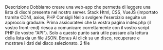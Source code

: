 Descrizione
Dobbiamo creare una web-app che permetta di leggere una lista di dischi presente nel nostro server.
Stack
Html, CSS, VueJS (importato tramite CDN), axios, PHP
Consigli
Nello svolgere l'esercizio seguite un approccio graduale.
Prima assicuratevi che la vostra pagina index.php (il vostro front-end) riesca a comunicare correttamente con il vostro script PHP (le vostre "API").
Solo a questo punto sarà utile passare alla lettura della lista da un file JSON.
Bonus
Al click su un disco, recuperare e mostrare i dati del disco selezionato.
2 file

<!-- SERVE PER FARE IL FILTRAGGIO -->

<!-- //1°cosa : fare far leggere il contenuto del file e farcelo restituire come stringa
$string = file_get_contents('database/api.json');

//3°mettere una condizione per farci restituire i dati in pagina
//se nome artista è settato filtro altrimenti me li restituisce tutti 
if (isset($_GET['nome_artista'])){
     //Filtro i dati , non posso filtrare in un array associativo quindi lo trasformo in stringa
     $apis = json_decode($string, true);
     //creiamo un array vuoto
     $responseData = []; 

     //4° e per ogni api 
     foreach($apis as $api){
        if($api['nome_artista'] == $S_GET['nome_artista']) {
            //pushami dentro responseData (con []) api
            $responseData[] = $api;
        }
     }
     //5° per far funzionare l'api devo restituire la versione codificata di responseData.json
     header('Content-Type : application/json');
     //6° dopo averlo trasformato lo restituiamo
     echo json_encode($responseData);
}
else{
    //2° cosa da fare : restituisco il contenuto del file, setto l'header e lo restituisco
    header('Content-Type : application/json');

    echo $string;
} -->


<!-- SPIEGAZIONE PASSAGGIO PER PASSAGGIO CON A SEGUIRE ARRAY JSON ASSOCIATIVA -->

<!-- //1°file_get_content() legge il contenuto di un file e ce lo restituisce come stringa 
// $string = file_get_contents('database/api.json');
//2°json_decode traduce una stringa da formato json in una variabile PHP 
//lo useremo però solo quando dobbiamo elaborare l'array non ha senso
//usare il decode per poi ricodificarlo con header('Content-Type : application/json');
// $api = json_decode($string, true);

//1°usiamo json_encode per tradurre il nostro array associativo in formato json
//2°file_put_content() ci permette di scrivere i nostri dati all'interno del nostro file api.json

//      $dischi = [

//         [
//             'nome_artista' => 'Colapesce' ,
//             'titolo_canzone' => 'Restiamo a casa' ,
//             'img' => 'https://images.genius.com/d2c41736bebbf132befd28a17136bca9.1000x1000x1.jpg'
//         ],
//         [
//             'nome_artista' => 'Colapesce' ,
//             'titolo_canzone' => 'Restiamo a casa' ,
//             'img' => 'https://images.genius.com/d2c41736bebbf132befd28a17136bca9.1000x1000x1.jpg'
//         ],
//         [
//             'nome_artista' => 'Colapesce' ,
//             'titolo_canzone' => 'Restiamo a casa' ,
//             'img' => 'https://images.genius.com/d2c41736bebbf132befd28a17136bca9.1000x1000x1.jpg'
//         ],
//         [
//             'nome_artista' => 'Colapesce' ,
//             'titolo_canzone' => 'Restiamo a casa' ,
//             'img' => 'https://images.genius.com/d2c41736bebbf132befd28a17136bca9.1000x1000x1.jpg'
//         ],
//         [
//             'nome_artista' => 'Colapesce' ,
//             'titolo_canzone' => 'Restiamo a casa' ,
//             'img' => 'https://images.genius.com/d2c41736bebbf132befd28a17136bca9.1000x1000x1.jpg'
//         ],

        
//     ] ;

// header('Content-Type : application/json');
//json_enchode traduce qualsiasi tipo di dato in formato json
//noi la useremo per trasformare gli array php in oggetto json
// echo json_encode($dischi);

?>
  -->


<!-- COME AGGIUNGERE UNA CHIAVE AD UN ARRAY ASSOCIATIVA JSON DA PHP-->

<!-- //1°cosa :la funzione file_put_contents ci fa modificare qualsiasi file al suo interno
$string = file_get_contents('database/api.json');

//2° codifichiamo il file per tradurre il nostro array associativo in formato json
$apis = json_decode($string, true);

     //3° per aggiungere a tutti gli studenti una chiave
     foreach($apis as $index => $api){
        $apis[$index]['minuti'] = '1.05';
     }
     
     //per salvare questi dati in persistenza che fare?
     //non posso modificare il file json da questo file php
     //quindi prima trasformo l'array in json con json_encode
     $apiJson = json_encode($apis);
     
     //questa funzione sostituisce 
    file_put_contents('database/api.json', $apiJson);

    //cosi' lo abbiamo salvato in persistenza
-->  

